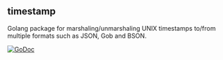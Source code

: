 timestamp
---------

Golang package for marshaling/unmarshaling UNIX timestamps to/from multiple formats such as JSON, Gob and BSON.

[![GoDoc](https://godoc.org/github.com/augurysys/timestamp?status.svg)](https://godoc.org/github.com/augurysys/timestamp)
